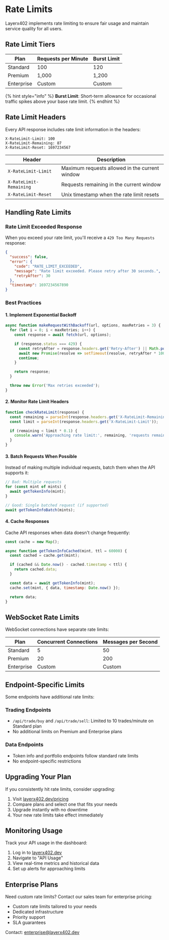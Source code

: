 # Rate Limits

Layerx402 implements rate limiting to ensure fair usage and maintain service quality for all users.

## Rate Limit Tiers

| Plan | Requests per Minute | Burst Limit |
| --- | --- | --- |
| Standard | 100 | 120 |
| Premium | 1,000 | 1,200 |
| Enterprise | Custom | Custom |

{% hint style="info" %}
**Burst Limit**: Short-term allowance for occasional traffic spikes above your base rate limit.
{% endhint %}

## Rate Limit Headers

Every API response includes rate limit information in the headers:

```
X-RateLimit-Limit: 100
X-RateLimit-Remaining: 87
X-RateLimit-Reset: 1697234567
```

| Header | Description |
| --- | --- |
| `X-RateLimit-Limit` | Maximum requests allowed in the current window |
| `X-RateLimit-Remaining` | Requests remaining in the current window |
| `X-RateLimit-Reset` | Unix timestamp when the rate limit resets |

## Handling Rate Limits

### Rate Limit Exceeded Response

When you exceed your rate limit, you'll receive a `429 Too Many Requests` response:

```json
{
  "success": false,
  "error": {
    "code": "RATE_LIMIT_EXCEEDED",
    "message": "Rate limit exceeded. Please retry after 30 seconds.",
    "retryAfter": 30
  },
  "timestamp": 1697234567890
}
```

### Best Practices

#### 1. Implement Exponential Backoff

```javascript
async function makeRequestWithBackoff(url, options, maxRetries = 3) {
  for (let i = 0; i < maxRetries; i++) {
    const response = await fetch(url, options);

    if (response.status === 429) {
      const retryAfter = response.headers.get('Retry-After') || Math.pow(2, i);
      await new Promise(resolve => setTimeout(resolve, retryAfter * 1000));
      continue;
    }

    return response;
  }

  throw new Error('Max retries exceeded');
}
```

#### 2. Monitor Rate Limit Headers

```javascript
function checkRateLimit(response) {
  const remaining = parseInt(response.headers.get('X-RateLimit-Remaining'));
  const limit = parseInt(response.headers.get('X-RateLimit-Limit'));

  if (remaining < limit * 0.1) {
    console.warn('Approaching rate limit:', remaining, 'requests remaining');
  }
}
```

#### 3. Batch Requests When Possible

Instead of making multiple individual requests, batch them when the API supports it:

```javascript
// Bad: Multiple requests
for (const mint of mints) {
  await getTokenInfo(mint);
}

// Good: Single batched request (if supported)
await getTokenInfoBatch(mints);
```

#### 4. Cache Responses

Cache API responses when data doesn't change frequently:

```javascript
const cache = new Map();

async function getTokenInfoCached(mint, ttl = 60000) {
  const cached = cache.get(mint);

  if (cached && Date.now() - cached.timestamp < ttl) {
    return cached.data;
  }

  const data = await getTokenInfo(mint);
  cache.set(mint, { data, timestamp: Date.now() });

  return data;
}
```

## WebSocket Rate Limits

WebSocket connections have separate rate limits:

| Plan | Concurrent Connections | Messages per Second |
| --- | --- | --- |
| Standard | 5 | 50 |
| Premium | 20 | 200 |
| Enterprise | Custom | Custom |

## Endpoint-Specific Limits

Some endpoints have additional rate limits:

### Trading Endpoints

- `/api/trade/buy` and `/api/trade/sell`: Limited to 10 trades/minute on Standard plan
- No additional limits on Premium and Enterprise plans

### Data Endpoints

- Token info and portfolio endpoints follow standard rate limits
- No endpoint-specific restrictions

## Upgrading Your Plan

If you consistently hit rate limits, consider upgrading:

1. Visit [layerx402.dev/pricing](https://layerx402.dev)
2. Compare plans and select one that fits your needs
3. Upgrade instantly with no downtime
4. Your new rate limits take effect immediately

## Monitoring Usage

Track your API usage in the dashboard:

1. Log in to [layerx402.dev](https://layerx402.dev)
2. Navigate to "API Usage"
3. View real-time metrics and historical data
4. Set up alerts for approaching limits

## Enterprise Plans

Need custom rate limits? Contact our sales team for enterprise pricing:

- Custom rate limits tailored to your needs
- Dedicated infrastructure
- Priority support
- SLA guarantees

Contact: [enterprise@layerx402.dev](mailto:enterprise@layerx402.dev)
